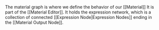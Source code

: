 The material graph is where we define the behavior of our [[Material]]
It is part of the [[Material Editor]].
It holds the expression network, which is a collection of connected [[Expression Node|Expression Nodes]] ending in the [[Material Output Node]].
